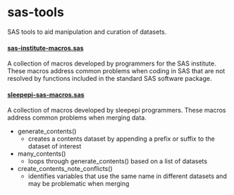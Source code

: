 sas-tools
=========

SAS tools to aid manipulation and curation of datasets.

#### [sas-institute-macros.sas](https://github.com/sleepepi/sas-tools/tree/master/sas-institute-macros.sas)
A collection of macros developed by programmers for the SAS institute. These macros address common problems
when coding in SAS that are not resolved by functions included in the standard SAS software package.

#### [sleepepi-sas-macros.sas](https://github.com/sleepepi/sas-tools/tree/master/sas-institute-macros.sas)
A collection of macros developed by sleepepi programmers. These macros address common problems
when merging data.
  - generate_contents()
    - creates a contents dataset by appending a prefix or suffix to the dataset of interest
  - many_contents()
    - loops through generate_contents() based on a list of datasets
  - create_contents_note_conflicts()
    - identifies variables that use the same name in different datasets and may be problematic when merging
